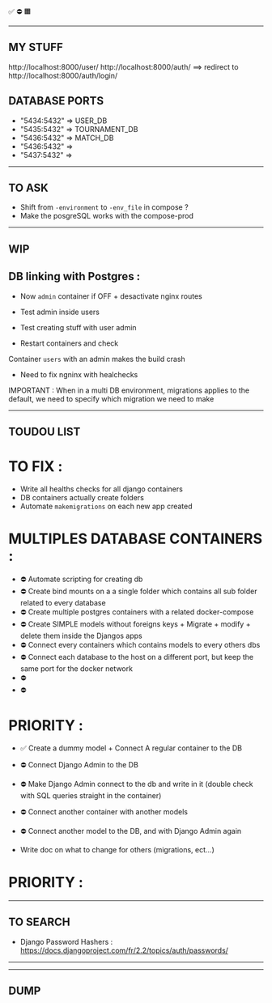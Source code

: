 ✅
⛔
🟧 

--------------------------------------------------------------------------------
MY STUFF
--------------------------------------------------------------------------------
http://localhost:8000/user/
http://localhost:8000/auth/  ==>  redirect to http://localhost:8000/auth/login/



## DATABASE PORTS

- "5434:5432"  => USER_DB
- "5435:5432"  => TOURNAMENT_DB
- "5436:5432"  => MATCH_DB
- "5436:5432"  => 
- "5437:5432"  => 


--------------------------------------------------------------------------------
TO ASK
--------------------------------------------------------------------------------


- Shift from `-environment` to `-env_file` in compose ?
- Make the posgreSQL works with the compose-prod

--------------------------------------------------------------------------------
WIP
--------------------------------------------------------------------------------
## DB linking with Postgres :

- Now `admin` container if OFF + desactivate nginx routes

- Test admin inside users
- Test creating stuff with user admin
- Restart containers and check


Container `users` with an admin makes the build crash
- Need to fix ngninx with healchecks

IMPORTANT :
When in a multi DB environment, migrations applies to the default, we need to specify which migration we need to make

--------------------------------------------------------------------------------
TOUDOU LIST
--------------------------------------------------------------------------------
# TO FIX :
- Write all healths checks for all django containers
- DB containers actually create folders
- Automate `makemigrations` on each new app created

# MULTIPLES DATABASE CONTAINERS :

- ⛔ Automate scripting for creating db
- ⛔ Create bind mounts on a a single folder which contains all sub folder related to every database
- ⛔ Create multiple postgres containers with a related docker-compose
- ⛔ Create SIMPLE models without foreigns keys + Migrate + modify + delete them inside the Djangos apps
- ⛔ Connect every containers which contains models to every others dbs
- ⛔ Connect each database to the host on a different port, but keep the same port for the docker network
- ⛔ 
- ⛔ 


# PRIORITY :
- ✅ Create a dummy model + Connect A regular container to the DB
- ⛔ Connect Django Admin to the DB
- ⛔ Make Django Admin connect to the db and write in it (double check with SQL queries straight in the container)
- ⛔ Connect another container with another models
- ⛔ Connect another model to the DB, and with Django Admin again

- Write doc on what to change for others (migrations, ect...)

# PRIORITY :

--------------------------------------------------------------------------------
TO SEARCH
--------------------------------------------------------------------------------
- Django Password Hashers : https://docs.djangoproject.com/fr/2.2/topics/auth/passwords/

--------------------------------------------------------------------------------





--------------------------------------------------------------------------------
DUMP
--------------------------------------------------------------------------------
